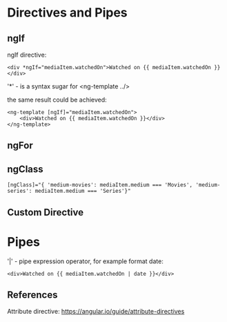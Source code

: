 # Directives and Pipes

## ngIf

ngIf directive:
```
<div *ngIf="mediaItem.watchedOn">Watched on {{ mediaItem.watchedOn }}</div>
```

'*' - is a syntax sugar for <ng-template ../>

the same result could be achieved:
```
<ng-template [ngIf]="mediaItem.watchedOn">
    <div>Watched on {{ mediaItem.watchedOn }}</div>
</ng-template>
```

## ngFor

## ngClass

```
[ngClass]="{ 'medium-movies': mediaItem.medium === 'Movies', 'medium-series': mediaItem.medium === 'Series'}"

```

## Custom Directive

# Pipes

'|' - pipe expression operator, for example format date:
```
<div>Watched on {{ mediaItem.watchedOn | date }}</div>
```

## References

Attribute directive: https://angular.io/guide/attribute-directives